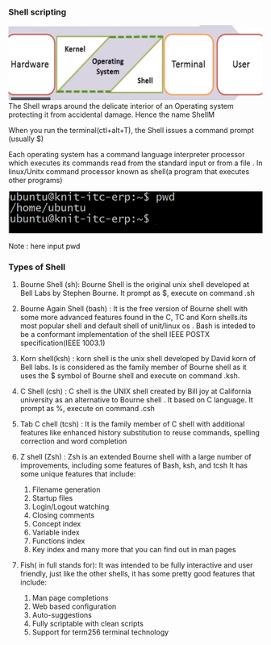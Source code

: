 ### Shell scripting ###
![alt text](images/shell1.png)<br>
The Shell wraps around the delicate interior of an Operating system protecting it from accidental damage. Hence the name ShellM<br>

When you run the terminal(ctl+alt+T), the Shell issues a command prompt (usually $)<br>

Each operating system  has a command language interpreter processor which executes its commands read from the standard input or from a file . In linux/Unitx command processor known as shell(a program that executes other programs)

![alt text](images/shell2.png)

Note : here input pwd

### Types of Shell ###
1. Bourne Shell (sh):  Bourne Shell  is the original unix shell developed at Bell Labs by Stephen Bourne. It prompt as $, execute on command .sh

2. Bourne Again Shell (bash) : It is the free version of Bourne shell  with some more advanced features found in the C, TC and Korn shells.its most popular shell and default shell of unit/linux os . Bash is inteded to be a conformant implementation of the shell IEEE POSTX specification(IEEE 1003.1)

3. Korn shell(ksh) : korn shell is the unix shell developed by David korn of Bell labs. Is is considered as the family member of Bourne shell as it uses the $ symbol of Bourne shell and execute on command .ksh.

4. C Shell (csh) : C shell is the UNIX shell created by Bill joy at California university as an alternative to Bourne shell . It based on C language. It prompt as %, execute on command .csh

5. Tab C chell (tcsh) : It is the family member of  C shell with additional features like enhanced history substitution to reuse commands, spelling correction and word completion

6. Z shell (Zsh) : Zsh is an extended Bourne shell with a large number of improvements, including some features of Bash, ksh, and tcsh
It has some unique features that include:

    1. Filename generation
    2. Startup files
    3. Login/Logout watching
    4. Closing comments
    5. Concept index
    6. Variable index
    7. Functions index
    8. Key index and many more that you can find out in man pages

7. Fish( in full stands for):  It was intended to be fully interactive and user friendly, just like the other shells, it has some pretty good features that include:

    1. Man page completions
    2. Web based configuration
    3. Auto-suggestions
    4. Fully scriptable with clean scripts
    5. Support for term256 terminal technology